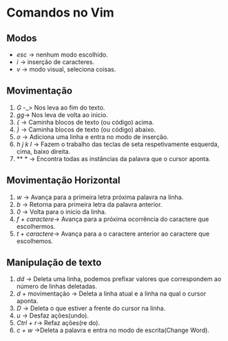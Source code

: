 # Comandos no Vim

## Modos
- *esc* -> nenhum modo escolhido.
- *i* -> inserção de caracteres.
- *v* -> modo visual, seleciona coisas.

## Movimentação
1. *G* -_> Nos leva ao fim do texto.
2. *gg*-> Nos leva de volta ao inicio.
3. *{* -> Caminha blocos de texto (ou código) acima.
4. *}* -> Caminha blocos de texto (ou código) abaixo.
5. *o*  -> Adiciona uma linha e entra no modo de inserção.
6. *h j k l* -> Fazem o trabalho das teclas de seta respetivamente esquerda, cima, baixo direita.
7. *\* * -> Encontra todas as instâncias da palavra que o cursor aponta.
## Movimentação Horizontal
1. *w* -> Avança para a primeira letra próxima palavra na linha.
2. *b* -> Retorna para  primeira letra da palavra anterior.
3. *0* -> Volta para o inicio da linha.
4. *f + caractere*-> Avança para a próxima ocorrência do caractere que escolhermos.
5. *t + caractere*-> Avança para a o caractere anterior ao caractere que escolhemos.

## Manipulação de texto
1. *dd* -> Deleta uma linha, podemos prefixar valores que correspondem ao número de linhas deletadas.
2. *d* + movimentação -> Deleta a linha atual e a linha na qual o cursor aponta.
3. *D* -> Deleta o que estiver a frente do cursor na linha.
4. *u* -> Desfaz ações(undo).
5. *Ctrl + r*-> Refaz ações(re do).
6. *c + w* ->Deleta a palavra e entra no modo de escrita(Change Word).
